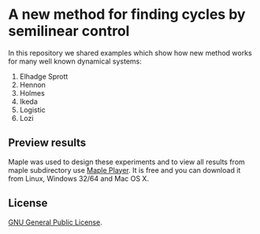 # A new method for finding cycles by semilinear control

In this repository we shared examples which show how new method works for many well known dynamical systems:
1. Elhadge Sprott
2. Hennon
3. Holmes
4. Ikeda
5. Logistic
6. Lozi

## Preview results
Maple was used to design these experiments and to view all results from maple subdirectory use
[Maple Player](https://www.maplesoft.com/products/maple/Mapleplayer). It is free and you can 
download it from Linux, Windows 32/64 and Mac OS X.

## License

[GNU General Public License](./LICENSE).
